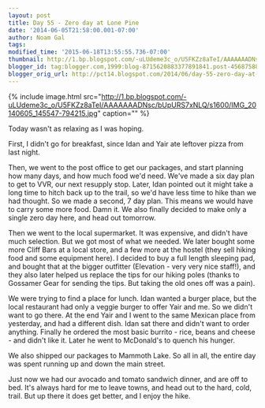 ```yaml
---
layout: post
title: Day 55 - Zero day at Lone Pine
date: '2014-06-05T21:58:00.001-07:00'
author: Noam Gal
tags:
modified_time: '2015-06-18T13:55:55.736-07:00'
thumbnail: http://1.bp.blogspot.com/-uLUdeme3c_o/U5FKZz8aTeI/AAAAAAADNsc/bUpURS7xNLQ/s72-c/IMG_20140605_145547-794215.jpg
blogger_id: tag:blogger.com,1999:blog-8715620883377891841.post-4568758805391241886
blogger_orig_url: http://pct14.blogspot.com/2014/06/day-55-zero-day-at-lone-pine.html
---
```


{% include image.html src="http://1.bp.blogspot.com/-uLUdeme3c_o/U5FKZz8aTeI/AAAAAAADNsc/bUpURS7xNLQ/s1600/IMG_20140605_145547-794215.jpg" caption="" %}

Today wasn't as relaxing as I was hoping.

First, I didn't go for breakfast, since Idan and Yair ate leftover pizza from last night.

Then, we went to the post office to get our packages, and start planning how many days, and how much food we'd need. We've made a six day plan to get to VVR, our next resupply stop. Later, Idan pointed out it might take a long time to hitch back up to the trail, so we'd have less time to hike than we had thought. So we made a second, 7 day plan. This means we would have to carry some more food. Damn it. We also finally decided to make only a single zero day here, and head out tomorrow.

Then we went to the local supermarket. It was expensive, and didn't have much selection. But we got most of what we needed. We later bought some more Cliff Bars at a local store, and a few more at the hostel (they sell hiking food and some equipment here). I decided to buy a full length sleeping pad, and bought that at the bigger outfitter (Elevation - very very nice staff!), and they also later helped us replace the tips for our hiking poles (thanks to Gossamer Gear for sending the tips. But taking the old ones off was a pain).

We were trying to find a place for lunch. Idan wanted a burger place, but the local restaurant had only a veggie burger to offer Yair and me. So we didn't want to go there. At the end Yair and I went to the same Mexican place from yesterday, and had a different dish. Idan sat there and didn't want to order anything. Finally he ordered the most basic burrito - rice, beans and cheese - and didn't like it. Later he went to McDonald's to quench his hunger.

We also shipped our packages to Mammoth Lake. So all in all, the entire day was spent running up and down the main street.

Just now we had our avocado and tomato sandwich dinner, and are off to bed. It's always hard for me to leave towns, and head out to the hard, cold, trail. But up there it does get better, and I enjoy the hike.
